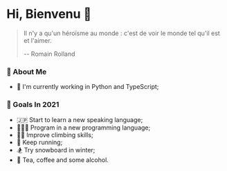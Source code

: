 Hi, Bienvenu 🌻
==============

> Il n'y a qu'un héroïsme au monde : c'est de voir le monde tel qu'il est et l'aimer.
>
> -- Romain Rolland

### 🧸 About Me

- 🍁 I'm currently working in Python and TypeScript;

### 🚀 Goals In 2021

- 🇯🇵 Start to learn a new speaking language;
- 👨🏻‍💻 Program in a new programming language;
- 🧗🏻 Improve climbing skills;
- 👟 Keep running;
- 🏂 Try snowboard in winter;
- 🍵 Tea, coffee and some alcohol.

<!--
**jiyuzhuang/jiyuzhuang** is a ✨ _special_ ✨ repository because its `README.md` (this file) appears on your GitHub profile.

Here are some ideas to get you started:

- 🔭 I’m currently working on ...
- 🌱 I’m currently learning ...
- 👯 I’m looking to collaborate on ...
- 🤔 I’m looking for help with ...
- 💬 Ask me about ...
- 📫 How to reach me: ...
- 😄 Pronouns: ...
- ⚡ Fun fact: ...
-->
